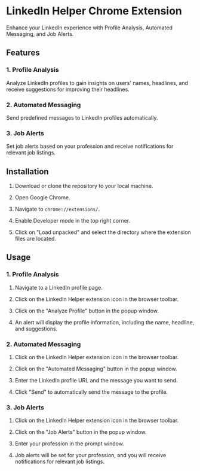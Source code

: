 # LinkedIn Helper Chrome Extension

Enhance your LinkedIn experience with Profile Analysis, Automated Messaging, and Job Alerts.

## Features

### 1. Profile Analysis
Analyze LinkedIn profiles to gain insights on users' names, headlines, and receive suggestions for improving their headlines.

### 2. Automated Messaging
Send predefined messages to LinkedIn profiles automatically.

### 3. Job Alerts
Set job alerts based on your profession and receive notifications for relevant job listings.

## Installation

1. Download or clone the repository to your local machine.

2. Open Google Chrome.

3. Navigate to `chrome://extensions/`.

4. Enable Developer mode in the top right corner.

5. Click on "Load unpacked" and select the directory where the extension files are located.

## Usage

### 1. Profile Analysis

1. Navigate to a LinkedIn profile page.

2. Click on the LinkedIn Helper extension icon in the browser toolbar.

3. Click on the "Analyze Profile" button in the popup window.

4. An alert will display the profile information, including the name, headline, and suggestions.

### 2. Automated Messaging

1. Click on the LinkedIn Helper extension icon in the browser toolbar.

2. Click on the "Automated Messaging" button in the popup window.

3. Enter the LinkedIn profile URL and the message you want to send.

4. Click "Send" to automatically send the message to the profile.

### 3. Job Alerts

1. Click on the LinkedIn Helper extension icon in the browser toolbar.

2. Click on the "Job Alerts" button in the popup window.

3. Enter your profession in the prompt window.

4. Job alerts will be set for your profession, and you will receive notifications for relevant job listings.





